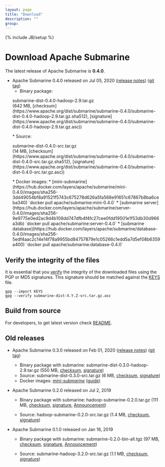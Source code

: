 ```yaml
---
layout: page
title: "Download"
description: ""
group:
---
```

<!-- 
Licensed to the Apache Software Foundation (ASF) under one
or more contributor license agreements.  See the NOTICE file
distributed with this work for additional information
regarding copyright ownership.  The ASF licenses this file
to you under the Apache License, Version 2.0 (the
"License"); you may not use this file except in compliance
with the License.  You may obtain a copy of the License at

  http://www.apache.org/licenses/LICENSE-2.0

Unless required by applicable law or agreed to in writing,
software distributed under the License is distributed on an
"AS IS" BASIS, WITHOUT WARRANTIES OR CONDITIONS OF ANY
KIND, either express or implied.  See the License for the
specific language governing permissions and limitations
under the License. 
-->
{% include JB/setup %}

# Download Apache Submarine

The latest release of Apache Submarine is **0.4.0**.

  - Apache Submarine 0.4.0 released on Jul 05, 2020 ([release notes](./releases/submarine-release-0.4.0.html)) ([git tag](https://github.com/apache/submarine/tree/rel/release-0.4.0))
    * Binary package:
    <p>
      <div class="btn btn-md btn-primary" onclick="window.location.href='https://www.apache.org/dyn/closer.cgi/submarine/submarine-0.4.0/submarine-dist-0.4.0-hadoop-2.9.tar.gz'">submarine-dist-0.4.0-hadoop-2.9.tar.gz</div> (642 MB, [checksum](https://www.apache.org/dist/submarine/submarine-0.4.0/submarine-dist-0.4.0-hadoop-2.9.tar.gz.sha512), [signature](https://www.apache.org/dist/submarine/submarine-0.4.0/submarine-dist-0.4.0-hadoop-2.9.tar.gz.asc))
    </p>
    * Source:
    <p>
      <div class="btn btn-md btn-primary" onclick="window.location.href='https://www.apache.org/dyn/closer.cgi/submarine/submarine-0.4.0/submarine-dist-0.4.0-src.tar.gz'">submarine-dist-0.4.0-src.tar.gz</div> (14 MB, [checksum](https://www.apache.org/dist/submarine/submarine-0.4.0/submarine-dist-0.4.0-src.tar.gz.sha512), [signature](https://www.apache.org/dist/submarine/submarine-0.4.0/submarine-dist-0.4.0-src.tar.gz.asc))
    </p>
    * Docker images:
      * [mini-submarine](https://hub.docker.com/layers/apache/submarine/mini-0.4.0/images/sha256-3dd49054bf8a91521f5743c675278d626a5fa568e91651c67867b8ba6ceba340) `docker pull apache/submarine:mini-0.4.0`
      * [submarine server](https://hub.docker.com/layers/apache/submarine/server-0.4.0/images/sha256-9e9775e0ed2ac9d4b108dd747dfb4f4fc27cee0fdd19501e1f53db30d966a3db) `docker pull apache/submarine:server-0.4.0`
      * [submarine database](https://hub.docker.com/layers/apache/submarine/database-0.4.0/images/sha256-5edf4aac2c14e14f78a9955bd84757879e1c05266c1edd5a7d5ef08b6359a400) `docker pull apache/submarine:database-0.4.0`

## Verify the integrity of the files

It is essential that you [verify](https://www.apache.org/info/verification.html) the integrity of the downloaded files using the PGP or MD5 signatures. This signature should be matched against the [KEYS](https://www.apache.org/dist/submarine/KEYS) file.

```
gpg --import KEYS
gpg --verify submarine-dist-X.Y.Z-src.tar.gz.asc
```

## Build from source

For developers, to get latest version check [README](https://github.com/apache/submarine/blob/master/docs/development/BuildFromCode.md).


## Old releases

  - Apache Submarine 0.3.0 released on Feb 01, 2020 ([release notes](./releases/submarine-release-0.3.0.html)) ([git tag](https://github.com/apache/submarine/tree/rel/release-0.3.0))

    * Binary package with submarine:
    <a style="cursor:pointer" onclick="window.location.href='https://www.apache.org/dyn/closer.cgi/submarine/submarine-0.3.0/submarine-dist-0.3.0-hadoop-2.9.tar.gz'">submarine-dist-0.3.0-hadoop-2.9.tar.gz</a> (550 MB,
    [checksum](https://www.apache.org/dist/submarine/submarine-0.3.0/submarine-dist-0.3.0-hadoop-2.9.tar.gz.sha512),
    [signature](https://www.apache.org/dist/submarine/submarine-0.3.0/submarine-dist-0.3.0-hadoop-2.9.tar.gz.asc))
    * Source:
    <a style="cursor:pointer" onclick="window.location.href='https://www.apache.org/dyn/closer.cgi/submarine/submarine-0.3.0/submarine-dist-0.3.0-src.tar.gz'">submarine-dist-0.3.0-src.tar.gz</a> (6 MB,
    [checksum](https://www.apache.org/dist/submarine/submarine-0.3.0/submarine-dist-0.3.0-src.tar.gz.sha512),
    [signature](https://www.apache.org/dist/submarine/submarine-0.3.0/submarine-dist-0.3.0-src.tar.gz.asc))
    * Docker images:
    *[mini-submarine](https://hub.docker.com/layers/apache/submarine/mini-0.3.0/images/sha256-3dd49054bf8a91521f5743c675278d626a5fa568e91651c67867b8ba6ceba340)* [(guide)](https://github.com/apache/submarine/blob/rel/release-0.3.0/dev-support/mini-submarine/README.md#mini-submarine)

  - Apache Submarine 0.2.0 released on Jul 2, 2019

    * Binary package with submarine:
    <a style="cursor:pointer" onclick="window.location.href='https://www.apache.org/dyn/closer.cgi/hadoop/submarine/submarine-0.2.0/hadoop-submarine-0.2.0.tar.gz'">hadoop-submarine-0.2.0.tar.gz</a> (111 MB,
    [checksum](https://dist.apache.org/repos/dist/release/hadoop/submarine/submarine-0.2.0/hadoop-submarine-0.2.0.tar.gz.mds),
    [signature](https://dist.apache.org/repos/dist/release/hadoop/submarine/submarine-0.2.0/hadoop-submarine-0.2.0.tar.gz.asc),
    [Announcement](http://hadoop.apache.org/submarine/release/0.2.0/))

    * Source:
    <a style="cursor:pointer" onclick="window.location.href='https://www.apache.org/dyn/closer.cgi/hadoop/submarine/submarine-0.2.0/hadoop-submarine-0.2.0-src.tar.gz'">hadoop-submarine-0.2.0-src.tar.gz</a> (1.4 MB,
    [checksum](https://dist.apache.org/repos/dist/release/hadoop/submarine/submarine-0.2.0/hadoop-submarine-0.2.0-src.tar.gz.mds),
    [signature](https://dist.apache.org/repos/dist/release/hadoop/submarine/submarine-0.2.0/hadoop-submarine-0.2.0-src.tar.gz.asc))


  - Apache Submarine 0.1.0 released on Jan 16, 2019

    * Binary package with submarine:
    <a style="cursor:pointer" onclick="window.location.href='https://www.apache.org/dyn/closer.cgi/hadoop/common/hadoop-3.2.0/hadoop-3.2.0.tar.gz'">submarine-0.2.0-bin-all.tgz</a> (97 MB,
    [checksum](https://www.apache.org/dist/hadoop/common/hadoop-3.2.0/hadoop-3.2.0.tar.gz.mds),
    [signature](https://www.apache.org/dist/hadoop/common/hadoop-3.2.0/hadoop-3.2.0.tar.gz.asc),
    [Announcement](https://hadoop.apache.org/docs/r3.2.0/index.html))

    * Source:
    <a style="cursor:pointer" onclick="window.location.href='https://www.apache.org/dyn/closer.cgi/hadoop/common/hadoop-3.2.0/hadoop-3.2.0-src.tar.gz'">submarine-hadoop-3.2.0-src.tar.gz</a> (1.1 MB,
    [checksum](https://www.apache.org/dist/hadoop/common/hadoop-3.2.0/hadoop-3.2.0-src.tar.gz.mds),
    [signature](https://www.apache.org/dist/hadoop/common/hadoop-3.2.0/hadoop-3.2.0-src.tar.gz.asc))

  <p />
